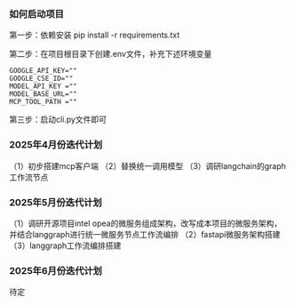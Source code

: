 ### 如何启动项目

第一步：依赖安装
pip install -r requirements.txt

第二步：在项目根目录下创建.env文件，补充下述环境变量
```text
GOOGLE_API_KEY=""
GOOGLE_CSE_ID=""
MODEL_API_KEY =""
MODEL_BASE_URL=""
MCP_TOOL_PATH =""
```

第三步：启动cli.py文件即可

### 2025年4月份迭代计划
（1）初步搭建mcp客户端
（2）替换统一调用模型
（3）调研langchain的graph工作流节点

### 2025年5月份迭代计划
（1）调研开源项目intel opea的微服务组成架构，改写成本项目的微服务架构，并结合langgraph进行统一微服务节点工作流编排
（2）fastapi微服务架构搭建
（3）langgraph工作流编排搭建

### 2025年6月份迭代计划
待定

